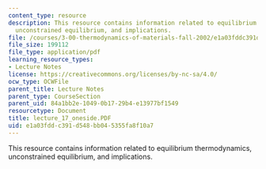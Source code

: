 ```yaml
---
content_type: resource
description: This resource contains information related to equilibrium thermodynamics,
  unconstrained equilibrium, and implications.
file: /courses/3-00-thermodynamics-of-materials-fall-2002/e1a03fddc391d548bb045355fa8f10a7_lecture_17_oneside.PDF
file_size: 199112
file_type: application/pdf
learning_resource_types:
- Lecture Notes
license: https://creativecommons.org/licenses/by-nc-sa/4.0/
ocw_type: OCWFile
parent_title: Lecture Notes
parent_type: CourseSection
parent_uid: 84a1bb2e-1049-0b17-29b4-e13977bf1549
resourcetype: Document
title: lecture_17_oneside.PDF
uid: e1a03fdd-c391-d548-bb04-5355fa8f10a7
---
```

This resource contains information related to equilibrium thermodynamics, unconstrained equilibrium, and implications.